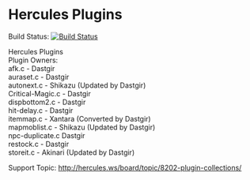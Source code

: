 Hercules Plugins
===========

Build Status: [![Build Status](https://travis-ci.org/dastgir/HPM-Plugins.svg?branch=master)](https://travis-ci.org/dastgir/HPM-plugins) 

Hercules Plugins<br/>
Plugin Owners:<br/>
  afk.c - Dastgir<br/>
  auraset.c - Dastgir<br/>
  autonext.c - Shikazu (Updated by Dastgir)<br/>
  Critical-Magic.c - Dastgir<br/>
  dispbottom2.c - Dastgir<br/>
  hit-delay.c - Dastgir<br/>
  itemmap.c - Xantara (Converted by Dastgir)<br/>
  mapmoblist.c - Shikazu (Updated by Dastgir)<br/>
  npc-duplicate.c Dastgir<br/>
  restock.c - Dastgir<br/>
  storeit.c - Akinari (Updated by Dastgir)<br/>

Support Topic: http://hercules.ws/board/topic/8202-plugin-collections/